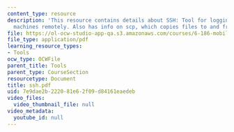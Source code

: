 ```yaml
---
content_type: resource
description: 'This resource contains details about SSH: Tool for logging into other
  machines remotely. Also has info on scp, which copies files to and from other machines.'
file: https://ol-ocw-studio-app-qa.s3.amazonaws.com/courses/6-186-mobile-autonomous-systems-laboratory-january-iap-2005/7e9dae2b222081e62f09d84161eaedeb_ssh.pdf
file_type: application/pdf
learning_resource_types:
- Tools
ocw_type: OCWFile
parent_title: Tools
parent_type: CourseSection
resourcetype: Document
title: ssh.pdf
uid: 7e9dae2b-2220-81e6-2f09-d84161eaedeb
video_files:
  video_thumbnail_file: null
video_metadata:
  youtube_id: null
---
```

